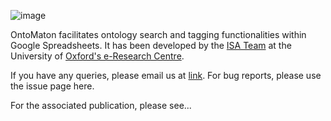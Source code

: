 ![image](http://isatab.sf.net/assets/img/tools/ontomaton.png)

OntoMaton facilitates ontology search and tagging functionalities within Google Spreadsheets. It has been developed by the [ISA Team](http://isa-tools.org) at the University of [Oxford's e-Research Centre](http://www.oerc.ox.ac.uk).

If you have any queries, please email us at [link](mailto:isatools@googlegroups.com). For bug reports, please use the issue page here.

For the associated publication, please see...

 